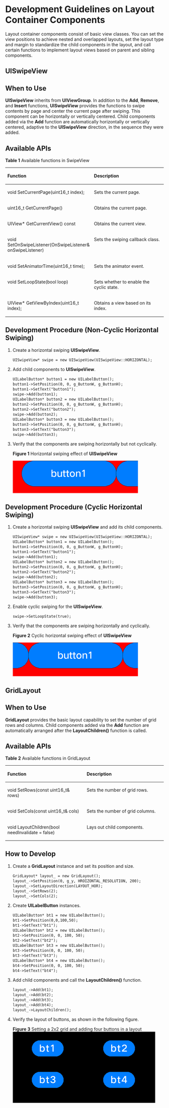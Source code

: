 # Development Guidelines on Layout Container Components<a name="EN-US_TOPIC_0000001052661991"></a>

Layout container components consist of basic view classes. You can set the view positions to achieve nested and overlapped layouts, set the layout type and margin to standardize the child components in the layout, and call certain functions to implement layout views based on parent and sibling components.

## UISwipeView<a name="section13631719181717"></a>

## When to Use<a name="section11299120102617"></a>

**UISwipeView**  inherits from  **UIViewGroup**. In addition to the  **Add**,  **Remove**, and  **Insert**  functions,  **UISwipeView**  provides the functions to swipe contents by page and center the current page after swiping. This component can be horizontally or vertically centered. Child components added via the  **Add**  function are automatically horizontally or vertically centered, adaptive to the  **UISwipeView**  direction, in the sequence they were added.

## Available APIs<a name="section767434119261"></a>

**Table  1** Available functions  in SwipeView

<a name="table143378205264"></a>
<table><thead align="left"><tr id="row8336122032615"><th class="cellrowborder" valign="top" width="50%" id="mcps1.2.3.1.1"><p id="p13361520162611"><a name="p13361520162611"></a><a name="p13361520162611"></a>Function</p>
</th>
<th class="cellrowborder" valign="top" width="50%" id="mcps1.2.3.1.2"><p id="p153361920112617"><a name="p153361920112617"></a><a name="p153361920112617"></a>Description</p>
</th>
</tr>
</thead>
<tbody><tr id="row9336720172616"><td class="cellrowborder" valign="top" width="50%" headers="mcps1.2.3.1.1 "><p id="p83365206267"><a name="p83365206267"></a><a name="p83365206267"></a>void SetCurrentPage(uint16_t index);</p>
</td>
<td class="cellrowborder" valign="top" width="50%" headers="mcps1.2.3.1.2 "><p id="p1833612017261"><a name="p1833612017261"></a><a name="p1833612017261"></a>Sets the current page.</p>
</td>
</tr>
<tr id="row15336172002613"><td class="cellrowborder" valign="top" width="50%" headers="mcps1.2.3.1.1 "><p id="p0336162072613"><a name="p0336162072613"></a><a name="p0336162072613"></a>uint16_t GetCurrentPage()</p>
</td>
<td class="cellrowborder" valign="top" width="50%" headers="mcps1.2.3.1.2 "><p id="p433615207262"><a name="p433615207262"></a><a name="p433615207262"></a>Obtains the current page.</p>
</td>
</tr>
<tr id="row9336920102614"><td class="cellrowborder" valign="top" width="50%" headers="mcps1.2.3.1.1 "><p id="p6336520102619"><a name="p6336520102619"></a><a name="p6336520102619"></a>UIView* GetCurrentView() const</p>
</td>
<td class="cellrowborder" valign="top" width="50%" headers="mcps1.2.3.1.2 "><p id="p16336112062612"><a name="p16336112062612"></a><a name="p16336112062612"></a>Obtains the current view.</p>
</td>
</tr>
<tr id="row03371820162616"><td class="cellrowborder" valign="top" width="50%" headers="mcps1.2.3.1.1 "><p id="p7336172082611"><a name="p7336172082611"></a><a name="p7336172082611"></a>void SetOnSwipeListener(OnSwipeListener&amp; onSwipeListener)</p>
</td>
<td class="cellrowborder" valign="top" width="50%" headers="mcps1.2.3.1.2 "><p id="p15336172012269"><a name="p15336172012269"></a><a name="p15336172012269"></a>Sets the swiping callback class.</p>
</td>
</tr>
<tr id="row23371520172613"><td class="cellrowborder" valign="top" width="50%" headers="mcps1.2.3.1.1 "><p id="p733792017267"><a name="p733792017267"></a><a name="p733792017267"></a>void SetAnimatorTime(uint16_t time);</p>
</td>
<td class="cellrowborder" valign="top" width="50%" headers="mcps1.2.3.1.2 "><p id="p16337112012613"><a name="p16337112012613"></a><a name="p16337112012613"></a>Sets the animator event.</p>
</td>
</tr>
<tr id="row12337152011269"><td class="cellrowborder" valign="top" width="50%" headers="mcps1.2.3.1.1 "><p id="p9337220152610"><a name="p9337220152610"></a><a name="p9337220152610"></a>void SetLoopState(bool loop)</p>
</td>
<td class="cellrowborder" valign="top" width="50%" headers="mcps1.2.3.1.2 "><p id="p12337172032612"><a name="p12337172032612"></a><a name="p12337172032612"></a>Sets whether to enable the cyclic state.</p>
</td>
</tr>
<tr id="row1033713201266"><td class="cellrowborder" valign="top" width="50%" headers="mcps1.2.3.1.1 "><p id="p1933792092610"><a name="p1933792092610"></a><a name="p1933792092610"></a>UIView* GetViewByIndex(uint16_t index);</p>
</td>
<td class="cellrowborder" valign="top" width="50%" headers="mcps1.2.3.1.2 "><p id="p033714208263"><a name="p033714208263"></a><a name="p033714208263"></a>Obtains a view based on its index.</p>
</td>
</tr>
</tbody>
</table>

##   Development Procedure \(Non-Cyclic Horizontal Swiping\)<a name="section111911175287"></a>

1.  Create a horizontal swiping  **UISwipeView**.

    ```
    UISwipeView* swipe = new UISwipeView(UISwipeView::HORIZONTAL);
    ```

2.  Add child components to  **UISwipeView**.

    ```
    UILabelButton* button1 = new UILabelButton();
    button1->SetPosition(0, 0, g_ButtonW, g_ButtonH);
    button1->SetText("button1");
    swipe->Add(button1);
    UILabelButton* button2 = new UILabelButton();
    button2->SetPosition(0, 0, g_ButtonW, g_ButtonH);
    button2->SetText("button2");
    swipe->Add(button2);
    UILabelButton* button3 = new UILabelButton();
    button3->SetPosition(0, 0, g_ButtonW, g_ButtonH);
    button3->SetText("button3");
    swipe->Add(button3);
    ```

3.  Verify that the components are swiping horizontally but not cyclically.

    **Figure  1**  Horizontal swiping effect of  **UISwipeView**<a name="fig933862020262"></a>  
    

    ![](figures/en-us_image_0000001053247975.gif)


##   Development Procedure \(Cyclic Horizontal Swiping\)<a name="section1976914915282"></a>

1.  Create a horizontal swiping  **UISwipeView**  and add its child components.

    ```
    UISwipeView* swipe = new UISwipeView(UISwipeView::HORIZONTAL);
    UILabelButton* button1 = new UILabelButton();
    button1->SetPosition(0, 0, g_ButtonW, g_ButtonH);
    button1->SetText("button1");
    swipe->Add(button1);
    UILabelButton* button2 = new UILabelButton();
    button2->SetPosition(0, 0, g_ButtonW, g_ButtonH);
    button2->SetText("button2");
    swipe->Add(button2);
    UILabelButton* button3 = new UILabelButton();
    button3->SetPosition(0, 0, g_ButtonW, g_ButtonH);
    button3->SetText("button3");
    swipe->Add(button3);
    ```

2.  Enable cyclic swiping for the  **UISwipeView**.

    ```
    swipe->SetLoopState(true);
    ```

3.  Verify that the components are swiping horizontally and cyclically.

    **Figure  2**  Cyclic horizontal swiping effect of  **UISwipeView**<a name="fig1533902042618"></a>  
    

    ![](figures/en-us_image_0000001053207924.gif)


## GridLayout<a name="section46819199173"></a>

## When to Use<a name="section831618247294"></a>

**GridLayout**  provides the basic layout capability to set the number of grid rows and columns. Child components added via the  **Add**  function are automatically arranged after the  **LayoutChildren\(\)**  function is called.

## Available APIs<a name="section597214622912"></a>

**Table  2** Available functions  in GridLayout

<a name="table109971146192913"></a>
<table><thead align="left"><tr id="row9997104632911"><th class="cellrowborder" valign="top" width="50%" id="mcps1.2.3.1.1"><p id="p119971146192917"><a name="p119971146192917"></a><a name="p119971146192917"></a>Function</p>
</th>
<th class="cellrowborder" valign="top" width="50%" id="mcps1.2.3.1.2"><p id="p7997204615291"><a name="p7997204615291"></a><a name="p7997204615291"></a>Description</p>
</th>
</tr>
</thead>
<tbody><tr id="row149976467292"><td class="cellrowborder" valign="top" width="50%" headers="mcps1.2.3.1.1 "><p id="p159971046102912"><a name="p159971046102912"></a><a name="p159971046102912"></a>void SetRows(const uint16_t&amp; rows)</p>
</td>
<td class="cellrowborder" valign="top" width="50%" headers="mcps1.2.3.1.2 "><p id="p14997846132913"><a name="p14997846132913"></a><a name="p14997846132913"></a>Sets the number of grid rows.</p>
</td>
</tr>
<tr id="row299774652915"><td class="cellrowborder" valign="top" width="50%" headers="mcps1.2.3.1.1 "><p id="p099744615296"><a name="p099744615296"></a><a name="p099744615296"></a>void SetCols(const uint16_t&amp; cols)</p>
</td>
<td class="cellrowborder" valign="top" width="50%" headers="mcps1.2.3.1.2 "><p id="p19971646142910"><a name="p19971646142910"></a><a name="p19971646142910"></a>Sets the number of grid columns.</p>
</td>
</tr>
<tr id="row1199724616291"><td class="cellrowborder" valign="top" width="50%" headers="mcps1.2.3.1.1 "><p id="p18997846202912"><a name="p18997846202912"></a><a name="p18997846202912"></a>void LayoutChildren(bool needInvalidate = false)</p>
</td>
<td class="cellrowborder" valign="top" width="50%" headers="mcps1.2.3.1.2 "><p id="p1997174618291"><a name="p1997174618291"></a><a name="p1997174618291"></a>Lays out child components.</p>
</td>
</tr>
</tbody>
</table>

## How to Develop<a name="section1418253410306"></a>

1.  Create a  **GridLayout**  instance and set its position and size.

    ```
    GridLayout* layout_ = new GridLayout();
    layout_->SetPosition(0, g_y, HROIZONTAL_RESOLUTION, 200);
    layout_->SetLayoutDirection(LAYOUT_HOR);
    layout_->SetRows(2);
    layout_->SetCols(2);
    ```

2.  Create  **UILabelButton**  instances.

    ```
    UILabelButton* bt1 = new UILabelButton();
    bt1->SetPosition(0,0,100,50);
    bt1->SetText("bt1");
    UILabelButton* bt2 = new UILabelButton();
    bt2->SetPosition(0, 0, 100, 50);
    bt2->SetText("bt2");
    UILabelButton* bt3 = new UILabelButton();
    bt3->SetPosition(0, 0, 100, 50);
    bt3->SetText("bt3");
    UILabelButton* bt4 = new UILabelButton();
    bt4->SetPosition(0, 0, 100, 50);
    bt4->SetText("bt4");
    ```

3.  Add child components and call the  **LayoutChildren\(\)**  function.

    ```
    layout_->Add(bt1);
    layout_->Add(bt2);
    layout_->Add(bt3);
    layout_->Add(bt4);
    layout_->LayoutChildren();
    ```

4.  Verify the layout of buttons, as shown in the following figure.

    **Figure  3**  Setting a 2x2 grid and adding four buttons in a layout<a name="fig898719135314"></a>  
    ![](figures/setting-a-2x2-grid-and-adding-four-buttons-in-a-layout.png "setting-a-2x2-grid-and-adding-four-buttons-in-a-layout")


